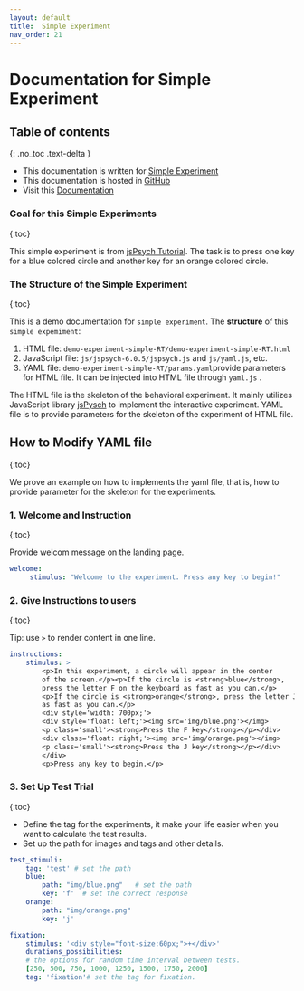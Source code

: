 ```yaml
---
layout: default
title:  Simple Experiment
nav_order: 21
---
```

# Documentation for Simple Experiment

## Table of contents
{: .no_toc .text-delta }



* This documentation is written for [Simple Experiment](http://www.kathrynschuler.com/experiment-library/demo-experiment-simple-RT/demo-experiment-simple-RT.html)
* This documentation is hosted in [GitHub](https://github.com/kschuler/experiment-library/tree/master/demo-experiment-simple-RA)
* Visit this [Documentation](http://www.kathrynschuler.com/experiment-library/demo-experiment-simple-RA/readme.html)


### Goal for this Simple Experiments
{:toc}

This simple experiment is from [jsPsych Tutorial](https://www.jspsych.org/tutorials/rt-task/). The task is to press one key for a blue colored circle and another key for an orange colored circle.

### The Structure of  the Simple Experiment
{:toc}

This is a demo documentation for `simple experiment`. The **structure** of this `simple expemiment`:


1. HTML file: `demo-experiment-simple-RT/demo-experiment-simple-RT.html`
2. JavaScript file: `js/jspsych-6.0.5/jspsych.js` and  `js/yaml.js`, etc.
3. YAML file: `demo-experiment-simple-RT/params.yaml`provide parameters for HTML file.  It can be injected into HTML file through `yaml.js` .

The HTML file is the skeleton of the behavioral experiment. It mainly utilizes JavaScript library  [jsPysch](https://www.jspsych.org/) to implement the interactive experiment. YAML file is to provide parameters for the skeleton of the experiment of HTML file. 

## How to Modify YAML file
{:toc}

We prove an example on how to implements the yaml file, that is, how to provide parameter for the skeleton for the experiments.

###  1. Welcome and Instruction 
{:toc}

Provide welcom message on the landing page.
```yaml
welcome:
     stimulus: "Welcome to the experiment. Press any key to begin!"
```
### 2. Give Instructions to users 
{:toc}

Tip: use `>` to render content in one line. 
```yaml
instructions:
    stimulus: >
        <p>In this experiment, a circle will appear in the center
        of the screen.</p><p>If the circle is <strong>blue</strong>,
        press the letter F on the keyboard as fast as you can.</p>
        <p>If the circle is <strong>orange</strong>, press the letter J
        as fast as you can.</p>
        <div style='width: 700px;'>
        <div style='float: left;'><img src='img/blue.png'></img>
        <p class='small'><strong>Press the F key</strong></p></div>
        <div class='float: right;'><img src='img/orange.png'></img>
        <p class='small'><strong>Press the J key</strong></p></div>
        </div>
        <p>Press any key to begin.</p>
```
### 3. Set Up Test Trial
{:toc}

* Define the tag for the experiments, it make your life easier when you want to calculate the test results.
* Set up the path for images and tags and other details.

```yaml
test_stimuli: 
    tag: 'test' # set the path 
    blue:
        path: "img/blue.png"   # set the path
        key: 'f'  # set the correct response
    orange:
        path: "img/orange.png"
        key: 'j'

fixation:
    stimulus: '<div style="font-size:60px;">+</div>'
    durations_possibilities: 
    # the options for random time interval between tests.
    [250, 500, 750, 1000, 1250, 1500, 1750, 2000]
    tag: 'fixation'# set the tag for fixation.
```
<!--stackedit_data:
eyJoaXN0b3J5IjpbLTY1NTIyMDUxNiwtMjA2OTM1OTAwNCw3NT
cxMjc0OTUsLTIyODQ1MjYwMywtNjEzODczOTksMjExMzA4MTU4
MSwtMTg1MzEwNzI5MywtMTQ1MTEwMTAzMywxMDcwNTc5NjAsMT
UzNzUxMTY1NCwtMTEyOTk3MjAyMywtNTQ2MjQzNTU1LC0xMjk4
NjY4MDcxLDkxNDkwMjI4MiwxOTE3ODUwOTQ5LC03MDgzNjkyMD
csLTE3NTUxNjAxMDYsOTk3MDgwODIyLDExODk5ODA3MzQsMTYw
OTI5NzE1MF19
-->